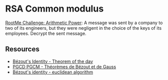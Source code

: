 # RSA Common modulus

[RootMe Challenge: Arithmetic Power](https://www.root-me.org/en/Challenges/Cryptanalysis/RSA-Common-modulus): A message was sent by a company to two of its engineers, but they were negligent in the choice of the keys of its employees. Decrypt the sent message.

## Resources

* [Bézout's Identity - Theorem of the day](https://repository.root-me.org/Cryptographie/EN%20-%20B%C3%A9zout's%20Identity%20-%20Theorem%20of%20the%20day.pdf)
* [PGCD PGCM - Théorèmes de Bézout et de Gauss](https://repository.root-me.org/Cryptographie/FR%20-%20PGCD%20PGCM%20-%20Th%C3%A9or%C3%A8mes%20de%20B%C3%A9zout%20et%20de%20Gauss.pdf)
* [Bézout's identity - euclidean algorithm](https://repository.root-me.org/Cryptographie/EN%20-%20B%C3%A9zout's%20identity%20-%20euclidean%20algorithm.pdf)

